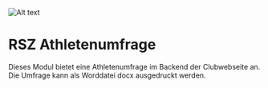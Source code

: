![Alt text](src/Resources/public/rsz-logo.png?raw=true "Regionalzentrum Sportklettern Zentralschweiz")


# RSZ Athletenumfrage

Dieses Modul bietet eine Athletenumfrage im Backend der Clubwebseite an. Die Umfrage kann als Worddatei docx ausgedruckt werden.
